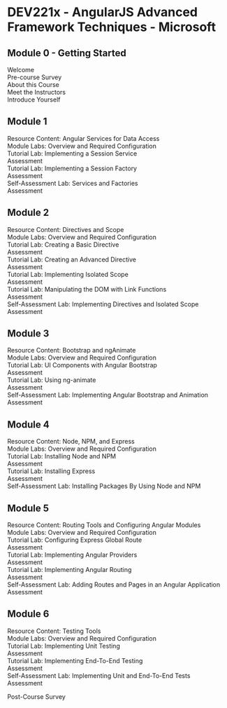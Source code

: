 # DEV221x - AngularJS Advanced Framework Techniques - Microsoft  

## Module 0 - Getting Started  
Welcome  
Pre-course Survey  
About this Course  
Meet the Instructors  
Introduce Yourself  

## Module 1  
Resource Content: Angular Services for Data Access  
Module Labs: Overview and Required Configuration  
Tutorial Lab: Implementing a Session Service  
Assessment  
Tutorial Lab: Implementing a Session Factory  
Assessment  
Self-Assessment Lab: Services and Factories  
Assessment  

## Module 2  
Resource Content: Directives and Scope  
Module Labs: Overview and Required Configuration  
Tutorial Lab: Creating a Basic Directive  
Assessment  
Tutorial Lab: Creating an Advanced Directive  
Assessment  
Tutorial Lab: Implementing Isolated Scope  
Assessment  
Tutorial Lab: Manipulating the DOM with Link Functions  
Assessment  
Self-Assessment Lab: Implementing Directives and Isolated Scope  
Assessment  

## Module 3  
Resource Content: Bootstrap and ngAnimate  
Module Labs: Overview and Required Configuration  
Tutorial Lab: UI Components with Angular Bootstrap  
Assessment  
Tutorial Lab: Using ng-animate  
Assessment  
Self-Assessment Lab: Implementing Angular Bootstrap and Animation  
Assessment  

## Module 4  
Resource Content: Node, NPM, and Express  
Module Labs: Overview and Required Configuration  
Tutorial Lab: Installing Node and NPM  
Assessment  
Tutorial Lab: Installing Express  
Assessment  
Self-Assessment Lab: Installing Packages By Using Node and NPM  

## Module 5  
Resource Content: Routing Tools and Configuring Angular Modules  
Module Labs: Overview and Required Configuration  
Tutorial Lab: Configuring Express Global Route  
Assessment  
Tutorial Lab: Implementing Angular Providers  
Assessment  
Tutorial Lab: Implementing Angular Routing  
Assessment  
Self-Assessment Lab: Adding Routes and Pages in an Angular Application  
Assessment  

## Module 6  
Resource Content: Testing Tools  
Module Labs: Overview and Required Configuration  
Tutorial Lab: Implementing Unit Testing  
Assessment  
Tutorial Lab: Implementing End-To-End Testing  
Assessment  
Self-Assessment Lab: Implementing Unit and End-To-End Tests  
Assessment  

Post-Course Survey